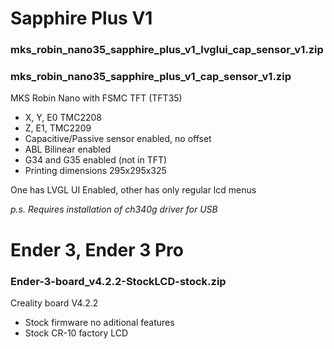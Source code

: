 

# Sapphire Plus V1

### mks_robin_nano35_sapphire_plus_v1_lvglui_cap_sensor_v1.zip
### mks_robin_nano35_sapphire_plus_v1_cap_sensor_v1.zip

MKS Robin Nano with FSMC TFT (TFT35)
- X, Y, E0 TMC2208
- Z, E1, TMC2209
- Capacitive/Passive sensor enabled, no offset
- ABL Bilinear enabled
- G34 and G35 enabled (not in TFT)
- Printing dimensions 295x295x325

One has LVGL UI Enabled, other has only regular lcd menus 

_p.s. Requires installation of ch340g driver for USB_

# Ender 3, Ender 3 Pro

### Ender-3-board_v4.2.2-StockLCD-stock.zip

Creality board V4.2.2
- Stock firmware no aditional features
- Stock CR-10 factory LCD
